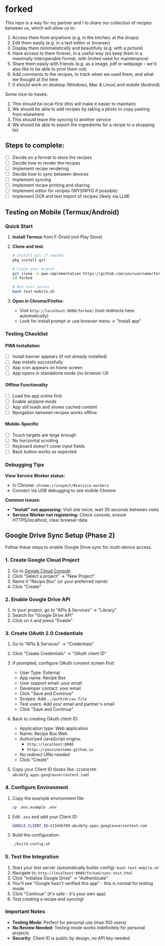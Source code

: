 # forked

This repo is a way for my partner and I to share our collection of recipes between us, which will allow us to:
1. Access them from anywhere (e.g. in the kitchen, at the shops)
2. Edit them easily (e.g. in a text editor or browser)
3. Display them minimalistically and beautifully (e.g. with a picture)
4. Have access to them forever, in a useful way (so keep them in a maximally interoperable format, with limited need for maintenance)
5. Share them easily with friends (e.g. as a image, pdf or webpage - we'd also like to be able to print them out)
6. Add comments to the recipes, to track when we used them, and what we thought at the time
7. It should work on desktop (Windows, Mac & Linux) and mobile (Android)

Some nice-to-haves:
1. This should be local-first (this will make it easier to maintain)
2. We should be able to add recipes by taking a photo or copy pasting from elsewhere
3. This should leave the syncing to another service
4. We should be able to export the ingredients for a recipe to a shopping list

## Steps to complete:
- [ ] Decide on a format to store the recipes
- [ ] Decide how to render the recipes
- [ ] Implement recipe rendering
- [ ] Decide how to sync between devices
- [ ] Implement syncing
- [ ] Implement recipe printing and sharing
- [ ] Implement editor for recipes (WYSIWYG if possible)
- [ ] Implement OCR and text import of recipes (likely via LLM)

## Testing on Mobile (Termux/Android)

### Quick Start

1. **Install Termux** from F-Droid (not Play Store)
   
2. **Clone and test**:
   ```bash
   # Install git if needed
   pkg install git
   
   # Clone your branch
   git clone -b pwa-implementation https://github.com/yourusername/forked.git
   cd forked
   
   # Run test server
   bash test-mobile.sh
   ```

3. **Open in Chrome/Firefox**:
   - Visit `http://localhost:8080/forked/` (root redirects here automatically)
   - Look for install prompt or use browser menu → "Install app"

### Testing Checklist

#### PWA Installation
- [ ] Install banner appears (if not already installed)
- [ ] App installs successfully
- [ ] App icon appears on home screen
- [ ] App opens in standalone mode (no browser UI)

#### Offline Functionality
- [ ] Load the app online first
- [ ] Enable airplane mode
- [ ] App still loads and shows cached content
- [ ] Navigation between recipes works offline

#### Mobile-Specific
- [ ] Touch targets are large enough
- [ ] No horizontal scrolling
- [ ] Keyboard doesn't cover input fields
- [ ] Back button works as expected

### Debugging Tips

**View Service Worker status:**
- In Chrome: `chrome://inspect/#service-workers`
- Connect via USB debugging to see mobile Chrome

**Common Issues:**
- **"Install" not appearing:** Visit site twice, wait 30 seconds between visits
- **Service Worker not registering:** Check console, ensure HTTPS/localhost, clear browser data

## Google Drive Sync Setup (Phase 2)

Follow these steps to enable Google Drive sync for multi-device access.

### 1. Create Google Cloud Project

1. Go to [Google Cloud Console](https://console.cloud.google.com)
2. Click "Select a project" → "New Project"
3. Name it "Recipe Box" (or your preferred name)
4. Click "Create"

### 2. Enable Google Drive API

1. In your project, go to "APIs & Services" → "Library"
2. Search for "Google Drive API"
3. Click on it and press "Enable"

### 3. Create OAuth 2.0 Credentials

1. Go to "APIs & Services" → "Credentials"
2. Click "Create Credentials" → "OAuth client ID"
3. If prompted, configure OAuth consent screen first:
   - User Type: External
   - App name: Recipe Box
   - User support email: your email
   - Developer contact: your email
   - Click "Save and Continue"
   - Scopes: Add `../auth/drive.file` 
   - Test users: Add your email and partner's email
   - Click "Save and Continue"

4. Back to creating OAuth client ID:
   - Application type: Web application
   - Name: Recipe Box Web
   - Authorized JavaScript origins:
     - `http://localhost:8080`
     - `https://yourusername.github.io`
   - No redirect URIs needed
   - Click "Create"

5. Copy your Client ID (looks like: `123456789-abcdefg.apps.googleusercontent.com`)

### 4. Configure Environment

1. Copy the example environment file:
   ```bash
   cp .env.example .env
   ```

2. Edit `.env` and add your Client ID:
   ```bash
   GOOGLE_CLIENT_ID=123456789-abcdefg.apps.googleusercontent.com
   ```

3. Build the configuration:
   ```bash
   ./build-config.sh
   ```

### 5. Test the Integration

1. Start your test server (automatically builds config): `bash test-mobile.sh`
2. Navigate to: `http://localhost:8080/forked/sync-test.html`
3. Click "Initialize Google Drive" → "Authenticate"
4. You'll see "Google hasn't verified this app" - this is normal for testing mode
5. Click "Continue" (it's safe - it's your own app)
6. Test creating a recipe and syncing!

### Important Notes

- **Testing Mode**: Perfect for personal use (max 100 users)
- **No Review Needed**: Testing mode works indefinitely for personal projects
- **Security**: Client ID is public by design, no API key needed
